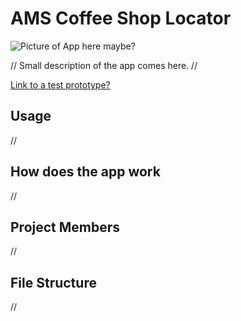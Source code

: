 # AMS Coffee Shop Locator

![Picture of App here maybe?]()

// Small description of the app comes here. //

[Link to a test prototype?]()

## Usage

//

## How does the app work

//

## Project Members

//

## File Structure

//

